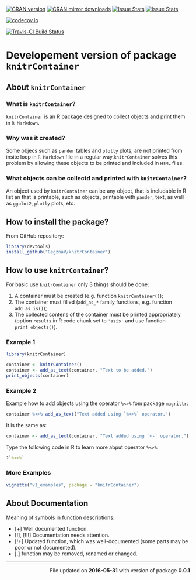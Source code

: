 <!-- README.md is generated from README.Rmd. Please edit that file -->
[![CRAN version](http://www.r-pkg.org/badges/version/knitrContainer)](http://cran.rstudio.com/web/packages/knitrContainer/index.html) [![CRAN mirror downloads](http://cranlogs.r-pkg.org/badges/knitrContainer)](http://cran.rstudio.com/web/packages/knitrContainer/index.html) [![Issue Stats](http://issuestats.com/github/GegznaV/knitrContainer/badge/pr?style=flat)](http://issuestats.com/github/GegznaV/knitrContainer) [![Issue Stats](http://issuestats.com/github/GegznaV/knitrContainer/badge/issue?style=flat)](http://issuestats.com/github/GegznaV/knitrContainer)

[![codecov.io](https://codecov.io/github/GegznaV/knitrContainer/coverage.svg?branch=master)](https://codecov.io/github/GegznaV/knitrContainer?branch=master)

[![Travis-CI Build Status](https://travis-ci.org/GegznaV/knitrContainer.png?branch=master)](https://travis-ci.org/GegznaV/knitrContainer)

Developement version of package `knitrContainer`
================================================

About `knitrContainer`
----------------------

### What is `knitrContainer`?

`knitrContainer` is an R package designed to collect objects and print them in `R Markdown`.

### Why was it created?

Some objecs such as `pander` tables and `plotly` plots, are not printed from insite loop in `R Markdown` file in a regular way.`knitrContainer` solves this problem by allowing these objects to be printed and included in `HTML` files.

### What objects can be collectd and printed with `knitrContainer`?

An object used by `knitrContainer` can be any object, that is includable in R list an that is printable, such as objects, printable with `pander`, text, as well as `ggplot2`, `plotly` plots, etc.

How to install the package?
---------------------------

From GitHub repository:

``` r
library(devtools)
install_github("GegznaV/knitrContainer")
```

How to use `knitrContainer`?
----------------------------

For basic use `knitrContainer` only 3 things should be done:

1.  A container must be created (e.g. function `knitrContainer()`);
2.  The container must filled (`add_as_*` family functions, e.g. function `add_as_is()`);
3.  The collected contens of the container must be printed appropriately (option `results` in R code chunk set to `'asis'` and use function `print_objects()`).

### Example 1

``` r
library(knitrContainer)
```

``` r
container <- knitrContainer()
container <- add_as_text(container, "Text to be added.")
print_objects(container)
```

### Example 2

Example how to add objects using the operator `%<>%` fom package [`magrittr`](https://github.com/smbache/magrittr#compound-assignment-pipe-operations):

``` r
container %<>% add_as_text("Text added using `%<>%` operator.")
```

It is the same as:

``` r
container <- add_as_text(container, "Text added using `<-` operator.")
```

Type the following code in R to learn more abput operator `%<>%`:

``` r
?`%<>%`
```

### More Examples

``` r
vignette("v1_examples", package = "knitrContainer")
```

About Documentation
-------------------

Meaning of symbols in function descriptions:

-   \[+\] Well documented function.
-   \[!\], \[!!!\] Documentation needs attention.
-   \[!+\] Updated function, which was well-documented (some parts may be poor or not documented).
-   \[.\] function may be removed, renamed or changed.

------------------------------------------------------------------------

<p align="right">
File updated on <b>2016-05-31</b> with version of package <b>0.0.1</b>
</p>
